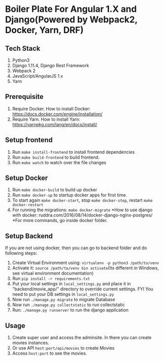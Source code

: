 # Boiler Plate For Angular 1.X and Django(Powered by Webpack2, Docker, Yarn, DRF)

## Tech Stack
1. Python3
2. Django 1.11.4, Django Rest Framework
3. Webpack 2
4. JavaScript/AngularJS 1.x
5. Yarn

## Prerequisite
1. Require Docker. How to install Docker: https://docs.docker.com/engine/installation/
2. Require Yarn. How to install Yarn: https://yarnpkg.com/lang/en/docs/install/

## Setup frontend
1. Run `make install-frontend` to install frontend dependencies
2. Run `make build-frontend` to build frontend.
3. Run `make watch` to watch over the file changes

## Setup Docker
1. Run `make docker-build` to build up docker
2. Run `make docker-up` to startup docker apps for first time.
3. To start again `make docker-start`, stop `make docker-stop`, restart `make docker-restart`
4. For running the migrations: `make docker-migrate`
*How to use django with docker: ruddra.com/2016/08/14/docker-django-nginx-postgres/
*For more commands, go inside docker folder.

## Setup Backend
If you are not using docker, then you can go to backend folder and do following steps:
1. Create Virtual Environment using: `virtualenv -p python3 /path/to/venv`
2. Activate it: `source /path/to/venv bin activate`(Its different in Windows, see virtual environment documentation)
3. Run `pip install -r requirements.txt`
4. Put your local settings in `local_settings.py` and place it in "backend/movie_app/" directory to override current settings. FYI You need to put your DB settings in `local_settings.py`
5. Now run `./manage.py migrate` to migrate Database
6. Now run `./manage.py collectstatic` to run collectstatic
7. Run: `./manage.py runserver` to run the django application

## Usage
1. Create super user and access the adminsite. In there you can create movies instances.
2. Or use API `host:port/api/movies` to create Movies
3. Access `host:port` to see the movies.